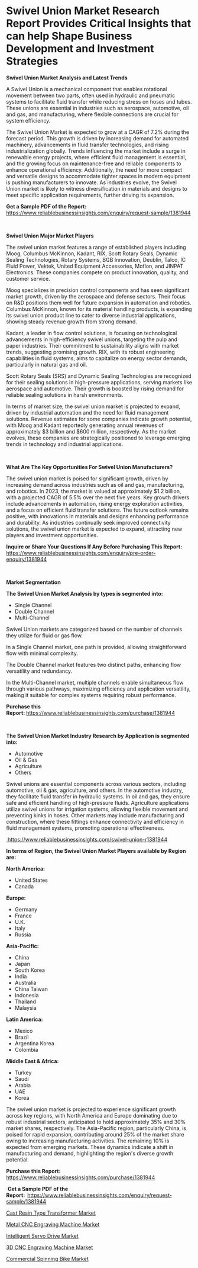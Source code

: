 <p><h1>Swivel Union Market Research Report Provides Critical Insights that can help Shape Business Development and Investment Strategies</h1></p><p><strong>Swivel Union Market Analysis and Latest Trends</strong></p>
<p><p>A Swivel Union is a mechanical component that enables rotational movement between two parts, often used in hydraulic and pneumatic systems to facilitate fluid transfer while reducing stress on hoses and tubes. These unions are essential in industries such as aerospace, automotive, oil and gas, and manufacturing, where flexible connections are crucial for system efficiency.</p><p>The Swivel Union Market is expected to grow at a CAGR of 7.2% during the forecast period. This growth is driven by increasing demand for automated machinery, advancements in fluid transfer technologies, and rising industrialization globally. Trends influencing the market include a surge in renewable energy projects, where efficient fluid management is essential, and the growing focus on maintenance-free and reliable components to enhance operational efficiency. Additionally, the need for more compact and versatile designs to accommodate tighter spaces in modern equipment is pushing manufacturers to innovate. As industries evolve, the Swivel Union market is likely to witness diversification in materials and designs to meet specific application requirements, further driving its expansion.</p></p>
<p><strong>Get a Sample PDF of the Report:&nbsp;</strong> <a href="https://www.reliablebusinessinsights.com/enquiry/request-sample/1381944?utm_campaign=1119&utm_medium=2&utm_source=Github&utm_content=ia&utm_term=11042025&utm_id=swivel-union">https://www.reliablebusinessinsights.com/enquiry/request-sample/1381944</a></p>
<p>&nbsp;</p>
<p><strong>Swivel Union Major Market Players</strong></p>
<p><p>The swivel union market features a range of established players including Moog, Columbus McKinnon, Kadant, RIX, Scott Rotary Seals, Dynamic Sealing Technologies, Rotary Systems, BGB Innovation, Deublin, Talco, IC Fluid Power, Vektek, United Equipment Accessories, Moflon, and JINPAT Electronics. These companies compete on product innovation, quality, and customer service.</p><p>Moog specializes in precision control components and has seen significant market growth, driven by the aerospace and defense sectors. Their focus on R&D positions them well for future expansion in automation and robotics. Columbus McKinnon, known for its material handling products, is expanding its swivel union product line to cater to diverse industrial applications, showing steady revenue growth from strong demand.</p><p>Kadant, a leader in flow control solutions, is focusing on technological advancements in high-efficiency swivel unions, targeting the pulp and paper industries. Their commitment to sustainability aligns with market trends, suggesting promising growth. RIX, with its robust engineering capabilities in fluid systems, aims to capitalize on energy sector demands, particularly in natural gas and oil.</p><p>Scott Rotary Seals (SRS) and Dynamic Sealing Technologies are recognized for their sealing solutions in high-pressure applications, serving markets like aerospace and automotive. Their growth is boosted by rising demand for reliable sealing solutions in harsh environments. </p><p>In terms of market size, the swivel union market is projected to expand, driven by industrial automation and the need for fluid management solutions. Revenue estimates for some companies indicate growth potential, with Moog and Kadant reportedly generating annual revenues of approximately $3 billion and $600 million, respectively. As the market evolves, these companies are strategically positioned to leverage emerging trends in technology and industrial applications.</p></p>
<p>&nbsp;</p>
<p><strong>What Are The Key Opportunities For Swivel Union Manufacturers?</strong></p>
<p><p>The swivel union market is poised for significant growth, driven by increasing demand across industries such as oil and gas, manufacturing, and robotics. In 2023, the market is valued at approximately $1.2 billion, with a projected CAGR of 5.5% over the next five years. Key growth drivers include advancements in automation, rising energy exploration activities, and a focus on efficient fluid transfer solutions. The future outlook remains positive, with innovations in materials and designs enhancing performance and durability. As industries continually seek improved connectivity solutions, the swivel union market is expected to expand, attracting new players and investment opportunities.</p></p>
<p><strong>Inquire or Share Your Questions If Any Before Purchasing This Report:</strong> <a href="https://www.reliablebusinessinsights.com/enquiry/pre-order-enquiry/1381944?utm_campaign=1119&utm_medium=2&utm_source=Github&utm_content=ia&utm_term=11042025&utm_id=swivel-union">https://www.reliablebusinessinsights.com/enquiry/pre-order-enquiry/1381944</a></p>
<p>&nbsp;</p>
<p><strong>Market Segmentation</strong></p>
<p><strong>The Swivel Union Market Analysis by types is segmented into:</strong></p>
<p><ul><li>Single Channel</li><li>Double Channel</li><li>Multi-Channel</li></ul></p>
<p><p>Swivel Union markets are categorized based on the number of channels they utilize for fluid or gas flow. </p><p>In a Single Channel market, one path is provided, allowing straightforward flow with minimal complexity. </p><p>The Double Channel market features two distinct paths, enhancing flow versatility and redundancy. </p><p>In the Multi-Channel market, multiple channels enable simultaneous flow through various pathways, maximizing efficiency and application versatility, making it suitable for complex systems requiring robust performance.</p></p>
<p><strong>Purchase this Report:&nbsp;</strong><a href="https://www.reliablebusinessinsights.com/purchase/1381944?utm_campaign=1119&utm_medium=2&utm_source=Github&utm_content=ia&utm_term=11042025&utm_id=swivel-union">https://www.reliablebusinessinsights.com/purchase/1381944</a></p>
<p>&nbsp;</p>
<p><strong>The Swivel Union Market Industry Research by Application is segmented into:</strong></p>
<p><ul><li>Automotive</li><li>Oil & Gas</li><li>Agriculture</li><li>Others</li></ul></p>
<p><p>Swivel unions are essential components across various sectors, including automotive, oil & gas, agriculture, and others. In the automotive industry, they facilitate fluid transfer in hydraulic systems. In oil and gas, they ensure safe and efficient handling of high-pressure fluids. Agriculture applications utilize swivel unions for irrigation systems, allowing flexible movement and preventing kinks in hoses. Other markets may include manufacturing and construction, where these fittings enhance connectivity and efficiency in fluid management systems, promoting operational effectiveness.</p></p>
<p><a href="https://www.reliablebusinessinsights.com/swivel-union-r1381944?utm_campaign=1119&utm_medium=2&utm_source=Github&utm_content=ia&utm_term=11042025&utm_id=swivel-union">&nbsp;https://www.reliablebusinessinsights.com/swivel-union-r1381944</a></p>
<p><strong>In terms of Region, the Swivel Union Market Players available by Region are:</strong></p>
<p>
    <p> <strong> North America: </strong>
        <ul>
            <li>United States</li>
            <li>Canada</li>
        </ul>
        </p> 
    <p> <strong> Europe: </strong>
        <ul>
            <li>Germany</li>
            <li>France</li>
            <li>U.K.</li>
            <li>Italy</li>
            <li>Russia</li>
        </ul>
        </p> 
    <p> <strong> Asia-Pacific: </strong>
        <ul>
            <li>China</li>
            <li>Japan</li>
            <li>South Korea</li>
            <li>India</li>
            <li>Australia</li>
            <li>China Taiwan</li>
            <li>Indonesia</li>
            <li>Thailand</li>
            <li>Malaysia</li>
        </ul>
        </p> 
    <p> <strong> Latin America: </strong>
        <ul>
            <li>Mexico</li>
            <li>Brazil</li>
            <li>Argentina Korea</li>
            <li>Colombia</li>
        </ul>
        </p> 
    <p> <strong> Middle East & Africa: </strong>
        <ul>
            <li>Turkey</li>
            <li>Saudi</li>
            <li>Arabia</li>
            <li>UAE</li>
            <li>Korea</li>
        </ul>
    </p>
    </p>
<p><p>The swivel union market is projected to experience significant growth across key regions, with North America and Europe dominating due to robust industrial sectors, anticipated to hold approximately 35% and 30% market shares, respectively. The Asia-Pacific region, particularly China, is poised for rapid expansion, contributing around 25% of the market share owing to increasing manufacturing activities. The remaining 10% is expected from emerging markets. These dynamics indicate a shift in manufacturing and demand, highlighting the region's diverse growth potential.</p></p>
<p><strong>Purchase this Report: </strong><a href="https://www.reliablebusinessinsights.com/purchase/1381944?utm_campaign=1119&utm_medium=2&utm_source=Github&utm_content=ia&utm_term=11042025&utm_id=swivel-union">https://www.reliablebusinessinsights.com/purchase/1381944</a></p>
<p>&nbsp;<strong>Get a Sample PDF of the Report:&nbsp;&nbsp;</strong><a href="https://www.reliablebusinessinsights.com/enquiry/request-sample/1381944?utm_campaign=1119&utm_medium=2&utm_source=Github&utm_content=ia&utm_term=11042025&utm_id=swivel-union">https://www.reliablebusinessinsights.com/enquiry/request-sample/1381944</a></p>
<p><strong></strong></p>
<p><p><a href="https://github.com/oduorsarath9/Market-Research-Report-List-1/blob/main/cast-resin-type-transformer-market.md?utm_campaign=1119&utm_medium=2&utm_source=Github&utm_content=ia&utm_term=11042025&utm_id=swivel-union">Cast Resin Type Transformer Market</a></p><p><a href="https://github.com/camacrokesw2/Market-Research-Report-List-1/blob/main/metal-cnc-engraving-machine-market.md?utm_campaign=1119&utm_medium=2&utm_source=Github&utm_content=ia&utm_term=11042025&utm_id=swivel-union">Metal CNC Engraving Machine Market</a></p><p><a href="https://github.com/diosohusch6x/Market-Research-Report-List-1/blob/main/intelligent-servo-drive-market.md?utm_campaign=1119&utm_medium=2&utm_source=Github&utm_content=ia&utm_term=11042025&utm_id=swivel-union">Intelligent Servo Drive Market</a></p><p><a href="https://github.com/beberjuban9a/Market-Research-Report-List-1/blob/main/3d-cnc-engraving-machine-market.md?utm_campaign=1119&utm_medium=2&utm_source=Github&utm_content=ia&utm_term=11042025&utm_id=swivel-union">3D CNC Engraving Machine Market</a></p><p><a href="https://github.com/BryceTownsendr/Market-Research-Report-List-7/blob/main/commercial-spinning-bike-market.md?utm_campaign=1119&utm_medium=2&utm_source=Github&utm_content=ia&utm_term=11042025&utm_id=swivel-union">Commercial Spinning Bike Market</a></p></p>